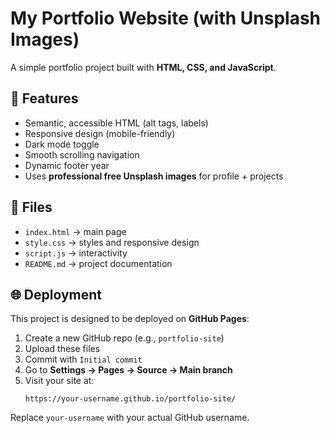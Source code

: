 # My Portfolio Website (with Unsplash Images)

A simple portfolio project built with **HTML, CSS, and JavaScript**.

## 🚀 Features
- Semantic, accessible HTML (alt tags, labels)
- Responsive design (mobile-friendly)
- Dark mode toggle
- Smooth scrolling navigation
- Dynamic footer year
- Uses **professional free Unsplash images** for profile + projects

## 📂 Files
- `index.html` → main page
- `style.css` → styles and responsive design
- `script.js` → interactivity
- `README.md` → project documentation

## 🌐 Deployment
This project is designed to be deployed on **GitHub Pages**:

1. Create a new GitHub repo (e.g., `portfolio-site`)
2. Upload these files
3. Commit with `Initial commit`
4. Go to **Settings → Pages → Source → Main branch**
5. Visit your site at:
   ```
   https://your-username.github.io/portfolio-site/
   ```

Replace `your-username` with your actual GitHub username.
